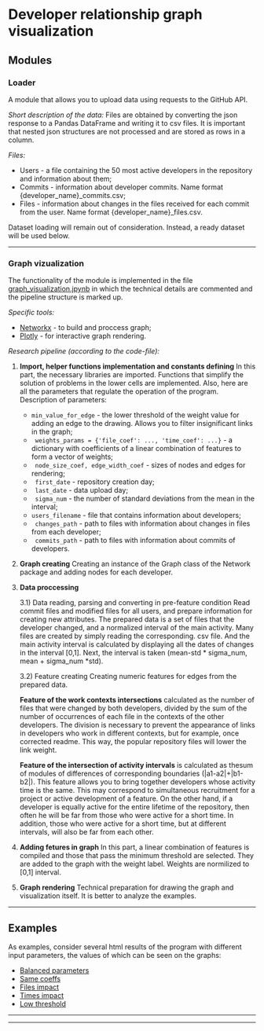 # Developer relationship graph visualization  

## Modules

### Loader 
A module that allows you to upload data using requests to the GitHub API.  

*Short description of the data:*
Files are obtained by converting the json response to a Pandas DataFrame and writing it to csv files. It is important that nested json structures are not processed and are stored as rows in a column.  

*Files:*
* Users - a file containing the 50 most active developers in the repository and information about them; 
* Commits - information about developer commits. Name format {developer_name}_commits.csv;
* Files - information about changes in the files received for each commit from the user. Name format {developer_name}_files.csv.

Dataset loading will remain out of consideration. Instead, a ready dataset will be used below.

----

### Graph vizualization 
The functionality of the module is implemented in the file [graph_visualization.jpynb](https://github.com/MaEgV/developer-relationship-graph/blob/main/graph_visualization.ipynb) in which the technical details are commented and the pipeline structure is marked up.  

*Specific tools:*
* [Networkx](https://networkx.org/documentation/stable/index.html) - to build and proccess graph;
* [Plotly](https://plotly.com/python/network-graphs/) - for interactive graph rendering.

*Research pipeline (according to the code-file):*
1) **Import, helper functions implementation and constants defining**
In this part, the necessary libraries are imported. Functions  that simplify the solution of problems in the lower cells are implemented. Also, here are all the parameters that regulate the operation of the program.  
Description of parameters:
    * ` min_value_for_edge ` - the lower threshold of the weight value for adding an edge to the drawing. Allows you to filter insignificant links in the graph;
    * ` weights_params = {'file_coef': ..., 'time_coef': ...}` - a dictionary with coefficients of a linear combination of features to form a vector of weights;
    * ` node_size_coef, edge_width_coef` - sizes of nodes and edges for rendering;
    * ` first_date` - repository creation day;
    * ` last_date` - data upload day;
    * ` sigma_num` - the number of standard deviations from the mean in the interval;
    * ` users_filename ` - file that contains information about developers;
    * ` changes_path` - path to files with information about changes in files from each developer;
    * ` commits_path` - path to files with information about commits of developers.
2) **Graph creating**
Creating an instance of the Graph class of the Network package and adding nodes for each developer.
3) **Data proccessing**  

    3.1) Data reading, parsing and converting in pre-feature condition
    Read commit files and modified files for all users, and prepare information for creating new attributes. The prepared data is a set of files that the developer changed, and a normalized interval of the main activity. Many files are created by simply reading the corresponding. csv file. And the main activity interval is calculated by displaying all the dates of changes in the interval [0,1]. Next, the interval is taken (mean-std * sigma_num, mean + sigma_num *std).  
    
    3.2) Feature creating
    Creating numeric features for edges from the prepared data.  
    
    **Feature of the work contexts intersections** calculated as the number of files that were changed by both developers, divided by the sum of the number of occurrences of each file in the contexts of the other developers. The division is necessary to prevent the appearance of links in developers who work in different contexts, but for example, once corrected readme. This way, the popular repository files will lower the link weight.  
    
    **Feature of the intersection of activity intervals** is calculated as thesum of modules of differences of corresponding boundaries (|a1-a2|+|b1-b2|). This feature allows you to bring together developers whose activity time is the same. This may correspond to simultaneous recruitment for a project or active development of a feature. On the other hand, if a developer is equally active for the entire lifetime of the repository, then often he will be far from those who were active for a short time. In addition, those who were active for a short time, but at different intervals, will also be far from each other.  
    
4) **Adding fetures in graph**
In this part, a linear combination of features is compiled and those that pass the minimum threshold are selected. They are added to the graph with the weight label. Weights are normilized to [0,1] interval.  

5) **Graph rendering**
Technical preparation for drawing the graph and visualization itself. It is better to analyze the examples.


----

## Examples
As examples, consider several html results of the program with different input parameters, the values of which can be seen on the graphs:

* [Balanced parameters](https://maegv.github.io/developer-relationship-graph/balanced_example)
* [Same coeffs](https://maegv.github.io/developer-relationship-graph/same_coeff)
* [Files impact](https://maegv.github.io/developer-relationship-graph/just_files)
* [Times impact](https://maegv.github.io/developer-relationship-graph/just_time)
* [Low threshold](https://maegv.github.io/developer-relationship-graph/low_threshold)


----
----
